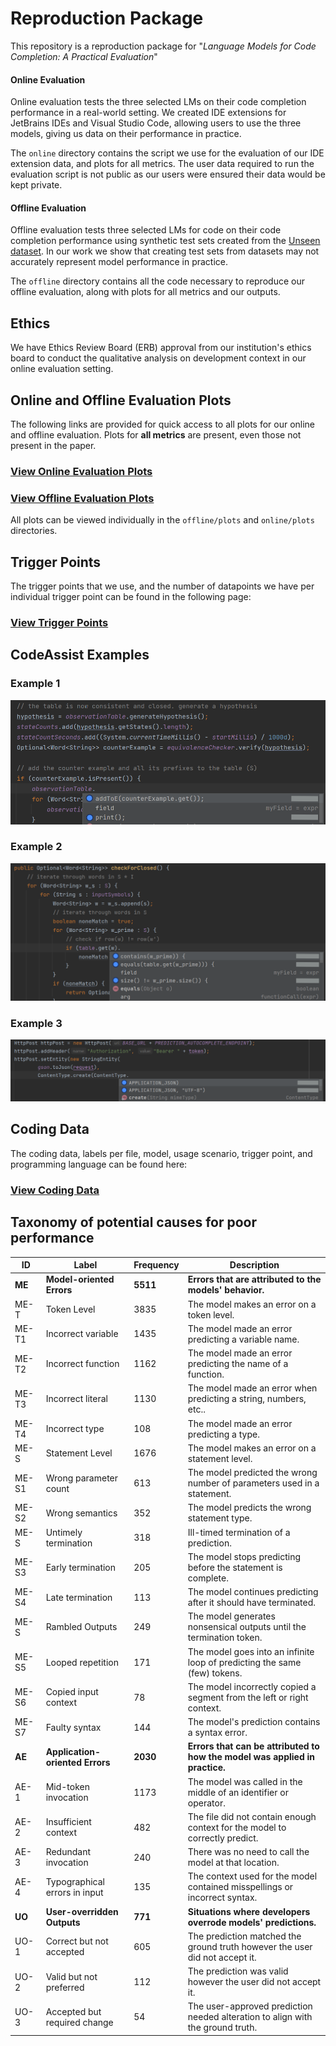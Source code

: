 # Reproduction Package

This repository is a reproduction package for "_Language Models for Code Completion: A Practical Evaluation_"

#### Online Evaluation
Online evaluation tests the three selected LMs on their code completion performance in a real-world setting.
We created IDE extensions for JetBrains IDEs and Visual Studio Code, allowing users to use the three
models, giving us data on their performance in practice.

The `online` directory contains the script we use for the evaluation of our IDE extension data, and plots for all metrics. The user data required to run the evaluation script is not public as our users were ensured their data would be kept private.

#### Offline Evaluation
Offline evaluation tests three selected LMs for code on their code completion performance
using synthetic test sets created from the [Unseen dataset](https://github.com/VHellendoorn/Code-LMs#evaluation).
In our work we show that creating test sets from datasets may not accurately represent model performance in practice.

The `offline` directory contains all the code necessary to reproduce our offline evaluation, along with plots for all metrics and our outputs.

## Ethics
We have Ethics Review Board (ERB) approval from our institution's ethics board to conduct the
qualitative analysis on development context in our online evaluation setting.


## Online and Offline Evaluation Plots
The following links are provided for quick access to all plots for our online and offline evaluation.
Plots for **all metrics** are present, even those not present in the paper.

### [View Online Evaluation Plots](./ONLINE_PLOTS.md)
### [View Offline Evaluation Plots](./OFFLINE_PLOTS.md)

All plots can be viewed individually in the `offline/plots` and `online/plots` directories.

## Trigger Points
The trigger points that we use, and the number of datapoints we have per individual trigger point can be found in the following page: 

### [View Trigger Points](./TRIGGER_POINTS.md)

## CodeAssist Examples

### Example 1
![CodeAssist Example 1](./images/codeassist_3.png)
### Example 2
![CodeAssist Example 2](./images/codeassist_4.png)
### Example 3
![CodeAssist Example 3](./images/codeassist_5.png)

## Coding Data
The coding data, labels per file, model, usage scenario, trigger point, and programming language can be found here:

### [View Coding Data](./coding_data.csv)


## Taxonomy of potential causes for poor performance

| ID     | Label                           | Frequency | Description                                                                    |
|--------|---------------------------------|-----------|--------------------------------------------------------------------------------|
| **ME** | **Model-oriented Errors**       | **5511**  | **Errors that are attributed to the models' behavior.**                        |
| ME-T   | Token Level                     | 3835      | The model makes an error on a token level.                                     |
| ME-T1  | Incorrect variable              | 1435      | The model made an error predicting a variable name.                            |
| ME-T2  | Incorrect function              | 1162      | The model made an error predicting the name of a function.                     |
| ME-T3  | Incorrect literal               | 1130      | The model made an error when predicting a string, numbers, etc..               |
| ME-T4  | Incorrect type                  | 108       | The model made an error predicting a type.                                     |
| ME-S   | Statement Level                 | 1676      | The model makes an error on a statement level.                                 |
| ME-S1  | Wrong parameter count           | 613       | The model predicted the wrong number of parameters used in a statement.        |
| ME-S2  | Wrong semantics                 | 352       | The model predicts the wrong statement type.                                   |
| ME-S   | Untimely termination            | 318       | Ill-timed termination of a prediction.                                         |
| ME-S3  | Early termination               | 205       | The model stops predicting before the statement is complete.                   |
| ME-S4  | Late termination                | 113       | The model continues predicting after it should have terminated.                |
| ME-S   | Rambled Outputs                 | 249       | The model generates nonsensical outputs until the termination token.           |
| ME-S5  | Looped repetition               | 171       | The model goes into an infinite loop of predicting the same (few) tokens.      |
| ME-S6  | Copied input context            | 78        | The model incorrectly copied a segment from the left or right context.         |
| ME-S7  | Faulty syntax                   | 144       | The model's prediction contains a syntax error.                                |
| **AE** | **Application-oriented Errors** | **2030**  | **Errors that can be attributed to how the model was applied in practice.**    |
| AE-1   | Mid-token invocation            | 1173      | The model was called in the middle of an identifier or operator.               |
| AE-2   | Insufficient context            | 482       | The file did not contain enough context for the model to correctly predict.    |
| AE-3   | Redundant invocation            | 240       | There was no need to call the model at that location.                          |
| AE-4   | Typographical errors in input   | 135       | The context used for the model contained misspellings or incorrect syntax.     |
| **UO** | **User-overridden Outputs**     | **771**   | **Situations where developers overrode models' predictions.**                  |
| UO-1   | Correct but not accepted        | 605       | The prediction matched the ground truth however the user did not accept it.    |
| UO-2   | Valid but not preferred         | 112       | The prediction was valid however the user did not accept it.                   |
| UO-3   | Accepted but required change    | 54        | The user-approved prediction needed alteration to align with the ground truth. |
